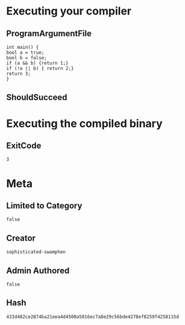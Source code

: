 # Executing your compiler

## ProgramArgumentFile

```
int main() {
bool a = true;
bool b = false;
if (a && b) {return 1;}
if (!a || b) { return 2;}
return 3;
}
```

## ShouldSucceed

# Executing the compiled binary

## ExitCode

```
3
```

# Meta

## Limited to Category

```
false
```

## Creator

```
sophisticated-swamphen
```

## Admin Authored

```
false
```

## Hash

```
433d482ce2874ba21eea4d4500a5016ec7a8e29c56bde4278ef8259f4258115d
```
